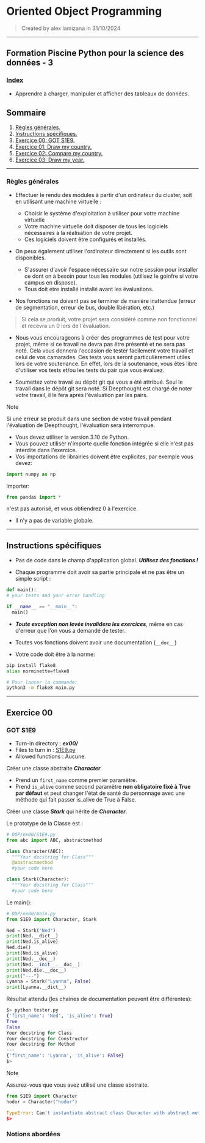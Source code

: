 # Oriented Object Programming

> Created by alex lamizana in 31/10/2024
----------------------------------------------------------------------------

## Formation Piscine Python pour la science des données - 3

### [Index](/README.md)

- Apprendre à charger, manipuler et afficher des tableaux de données.

## Sommaire

1. [Règles générales.](#règles-générales)
2. [Instructions spécifiques.](#instructions-spécifiques)
3. [Exercice 00: GOT S1E9.](#exercice-00)
4. [Exercice 01: Draw my country.](#exercice-01)
5. [Exercice 02: Compare my country.](#exercice-02)
6. [Exercice 03: Draw my year.](#exercice-03)

----------------------------------------------------------------------------

### Règles générales

- Effectuer le rendu des modules à partir d'un ordinateur du cluster, soit en utilisant une machine virtuelle :
  - Choisir le système d'exploitation à utiliser pour votre machine virtuelle
  - Votre machine virtuelle doit disposer de tous les logiciels nécessaires à la réalisation de votre projet.
  - Ces logiciels doivent être configurés et installés.

- On peux également utiliser l'ordinateur directement si les outils sont disponibles.
  - S'assurer d'avoir l'espace nécessaire sur notre session pour installer ce dont on à besoin pour tous les modules (utilisez le goinfre si votre campus en dispose).
  - Tous doit etre installé installé avant les évaluations.

- Nos fonctions ne doivent pas se terminer de manière inattendue (erreur de segmentation, erreur de bus, double libération, etc.)

> Si cela se produit, votre projet sera considéré comme non fonctionnel et recevra un 0 lors de l'évaluation.

- Nous vous encourageons à créer des programmes de test pour votre projet, même si ce travail ne devra pas être présenté et ne sera pas noté.
Cela vous donnera l'occasion de tester facilement votre travail et celui de vos camarades.
Ces tests vous seront particulièrement utiles lors de votre soutenance.
En effet, lors de la soutenance, vous êtes libre d'utiliser vos tests
et/ou les tests du pair que vous évaluez.

- Soumettez votre travail au dépôt git qui vous a été attribué. Seul le travail dans le dépôt git sera noté. Si Deepthought est chargé de noter votre travail, il le fera
après l'évaluation par les pairs.

> [!NOTE]
> Si une erreur se produit dans une section de votre travail
> pendant l'évaluation de Deepthought, l'évaluation sera interrompue.

- Vous devez utiliser la version 3.10 de Python.
- Vous pouvez utiliser n'importe quelle fonction intégrée si elle n'est pas interdite dans l'exercice.
- Vos importations de librairies doivent être explicites, par exemple vous devez:

```python
import numpy as np
```

Importer:

```python
from pandas import *
```

n'est pas autorisé, et vous obtiendrez 0 à l'exercice.

- Il n'y a pas de variable globale.

----------------------------------------------------------------------------

## Instructions spécifiques

- Pas de code dans le champ d'application global. ***Utilisez des fonctions !***

- Chaque programme doit avoir sa partie principale et ne pas être un simple script :

```python
def main():
# your tests and your error handling

if __name__ == "__main__":
  main()
```

- ***Toute exception non levée invalidera les exercices***, même en cas d'erreur que l'on vous a demandé de tester.

- Toutes vos fonctions doivent avoir une documentation (```__doc__```)

- Votre code doit être à la norme:

```bash
pip install flake8
alias norminette=flake8

# Pour lancer la commande:
python3 -m flake8 main.py 
```

----------------------------------------------------------------------------

## Exercice 00

### GOT S1E9

- Turn-in directory : ***ex00/***
- Files to turn in : [S1E9.py](/OOP/ex00/S1E9.py)
- Allowed functions : Aucune.

Créer une classe abstraite ***Character***.

- Prend un ```first_name``` comme premier paramètre.
- Prend ```is_alive``` comme second paramètre **non obligatoire fixé à True par défaut** et peut changer l'état de santé du personnage avec une méthode qui fait passer is_alive de True à False.

Créer une classe  ***Stark***  qui hérite de ***Character***.

Le prototype de la Classe est :

```python
# OOP/ex00/S1E9.py
from abc import ABC, abstractmethod

class Character(ABC):
  """Your docstring for Class"""
  @abstractmethod
  #your code here

class Stark(Character):
  """Your docstring for Class"""
  #your code here
```

Le main():

```python
# OOP/ex00/main.py
from S1E9 import Character, Stark

Ned = Stark("Ned")
print(Ned.__dict__)
print(Ned.is_alive)
Ned.die()
print(Ned.is_alive)
print(Ned.__doc__)
print(Ned.__init__.__doc__)
print(Ned.die.__doc__)
print("---")
Lyanna = Stark("Lyanna", False)
print(Lyanna.__dict__)
```

Résultat attendu (les chaînes de documentation peuvent être différentes):

```python
$> python tester.py
{'first_name': 'Ned', 'is_alive': True}
True
False
Your docstring for Class
Your docstring for Constructor
Your docstring for Method
---
{'first_name': 'Lyanna', 'is_alive': False}
$>
```

> [!NOTE]
> Assurez-vous que vous avez utilisé une classe abstraite.

```python
from S1E9 import Character
hodor = Character("hodor")
```

```python
TypeError: Can't instantiate abstract class Character with abstract method
$>
```

### Notions abordées
